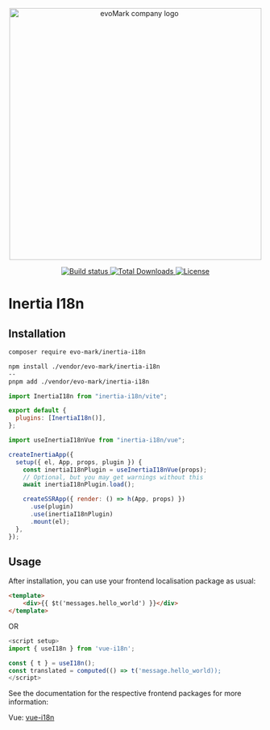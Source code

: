 <p align="center">
    <a href="https://evomark.co.uk" target="_blank" alt="Link to evoMark's website">
        <picture>
          <source media="(prefers-color-scheme: dark)" srcset="https://evomark.co.uk/wp-content/uploads/static/evomark-logo--dark.svg">
          <source media="(prefers-color-scheme: light)" srcset="https://evomark.co.uk/wp-content/uploads/static/evomark-logo--light.svg">
          <img alt="evoMark company logo" src="https://evomark.co.uk/wp-content/uploads/static/evomark-logo--light.svg" width="500">
        </picture>
    </a>
</p>

<p align="center">
    <a href="https://packagist.org/packages/evo-mark/inertia-i18n">
        <img src="https://img.shields.io/packagist/v/evo-mark/inertia-i18n?logo=packagist&logoColor=white" alt="Build status" />
    </a>
    <a href="https://packagist.org/packages/evo-mark/inertia-i18n">
        <img src="https://img.shields.io/packagist/dt/evo-mark/inertia-i18n" alt="Total Downloads">
    </a>
    <a href="https://packagist.org/packages/evo-mark/inertia-i18n">
        <img src="https://img.shields.io/packagist/l/evo-mark/inertia-i18n" alt="License">
    </a>
</p>

# Inertia I18n

## Installation

```sh
composer require evo-mark/inertia-i18n
```

```sh
npm install ./vendor/evo-mark/inertia-i18n
--
pnpm add ./vendor/evo-mark/inertia-i18n
```

```js
import InertiaI18n from "inertia-i18n/vite";

export default {
  plugins: [InertiaI18n()],
};
```

```js
import useInertiaI18nVue from "inertia-i18n/vue";

createInertiaApp({
  setup({ el, App, props, plugin }) {
    const inertiaI18nPlugin = useInertiaI18nVue(props);
    // Optional, but you may get warnings without this
    await inertiaI18nPlugin.load();

    createSSRApp({ render: () => h(App, props) })
      .use(plugin)
      .use(inertiaI18nPlugin)
      .mount(el);
  },
});
```

## Usage

After installation, you can use your frontend localisation package as usual:

```html
<template>
    <div>{{ $t('messages.hello_world') }}</div>
</template>
```

OR

```js
<script setup>
import { useI18n } from 'vue-i18n';

const { t } = useI18n();
const translated = computed(() => t('message.hello_world));
</script>
```

See the documentation for the respective frontend packages for more information:

Vue: [vue-i18n](https://vue-i18n.intlify.dev/)
